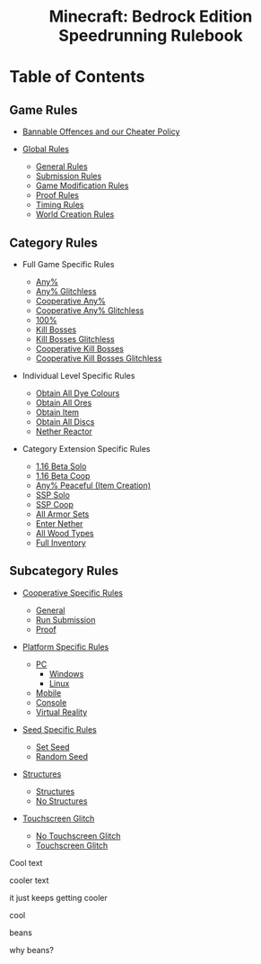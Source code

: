 <h1 align="center">
Minecraft: Bedrock Edition
<br>
Speedrunning Rulebook
</h1>

# Table of Contents

## Game Rules

* [Bannable Offences and our Cheater Policy](cheaters/README.md)

* [Global Rules](global/README.md)
	- [General Rules](global/README.md#general-rules)
	- [Submission Rules](global/README.md#submission-rules)
	- [Game Modification Rules](global/README.md#game-modification-rules)
	- [Proof Rules](global/README.md#proof-rules)
	- [Timing Rules](global/README.md#timing-rules)
	- [World Creation Rules](global/README.md#world-creation-rules)

## Category Rules

* Full Game Specific Rules
	- [Any%](fullgame/any.md)
	- [Any% Glitchless](fullgame/any-glitchless.md)
	- [Cooperative Any%](fullgame/coop-any.md)
	- [Cooperative Any% Glitchless](fullgame/coop-any-glitchless.md)
	- [100%](fullgame/hundo.md)
	- [Kill Bosses](fullgame/bosses.md)
	- [Kill Bosses Glitchless](fullgame/bosses-glitchless.md)
	- [Cooperative Kill Bosses](fullgame/coop-bosses.md)
	- [Cooperative Kill Bosses Glitchless](fullgame/coop-bosses-glitchless.md)

* Individual Level Specific Rules
	- [Obtain All Dye Colours](il/dyes.md)
	- [Obtain All Ores](il/ores.md)
	- [Obtain Item](il/item.md)
	- [Obtain All Discs](il/discs.md)
	- [Nether Reactor](il/nether-reactor.md)

* Category Extension Specific Rules
	- [1.16 Beta Solo](catext/beta.md)
	- [1.16 Beta Coop](catext/beta-coop.md)
	- [Any% Peaceful (Item Creation)](catext/any-peaceful-ic.md)
	- [SSP Solo](catext/ssp.md)
	- [SSP Coop](catext/ssp-coop.md)
	- [All Armor Sets](catext/armor.md)
	- [Enter Nether](catext/nether.md)
	- [All Wood Types](catext/woods.md)
	- [Full Inventory](catext/fullinv.md)

## Subcategory Rules

* [Cooperative Specific Rules](coop/README.md)
	- [General](coop/README.md#general)
	- [Run Submission](coop/README.md#run-submission)
	- [Proof](coop/README.md#proof)

* [Platform Specific Rules](platform/README.md)
	- [PC](platform/README.md#pc)
		+ [Windows](platform/README.md#windows)
		+ [Linux](platform/README.md#linux)
	- [Mobile](platform/README.md#mobile)
	- [Console](platform/README.md#console)
	- [Virtual Reality](platform/README.md#virtual-reality)

* [Seed Specific Rules](seed/README.md)
	- [Set Seed](seed/README.md#set-seed)
	- [Random Seed](seed/README.md#random-seed)

* [Structures](structures/README.md)
	- [Structures](structures/README.md#structures)
	- [No Structures](structures/README.md#no-structures)

* [Touchscreen Glitch](tsglitch/README.md)
	- [No Touchscreen Glitch](tsglitch/README.md#no-touchscreen-glitch)
	- [Touchscreen Glitch](tsglitch/README.md#touchscreen-glitch)

Cool text

cooler text

it just keeps getting cooler

cool

beans

why beans?
